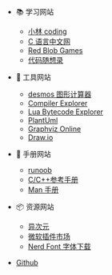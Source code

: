 <!-- _navbar.md -->

-   📚 学习网站

    -   [小林 coding](https://xiaolincoding.com/)
    -   [C 语言中文网](http://c.biancheng.net/)
    -   [Red Blob Games](https://www.redblobgames.com/)
    -   [代码随想录](https://www.programmercarl.com/)

-   🔨 工具网站

    -   [desmos 图形计算器](https://www.desmos.com/?lang=zh-CN)
    -   [Compiler Explorer](https://godbolt.org/)
    -   [Lua Bytecode Explorer](https://www.luac.nl/)
    -   [PlantUml](https://plantuml.com/zh/)
    -   [Graphviz Online](https://dreampuf.github.io/GraphvizOnline)
    -   [Draw.io](https://draw.io/)

-   📖 手册网站

    -   [runoob](https://www.runoob.com/)
    -   [C/C++参考手册](https://zh.cppreference.com/w/%E9%A6%96%E9%A1%B5)
    -   [Man 手册](http://man.openbsd.org/)

-   📦 资源网站

    -   [异次元](https://www.iplaysoft.com/)
    -   [微软插件市场](https://marketplace.visualstudio.com/)
    -   [Nerd Font 字体下载](https://www.nerdfonts.com/font-downloads)

-   [Github](https://github.com/bitvcat/xnotes)
